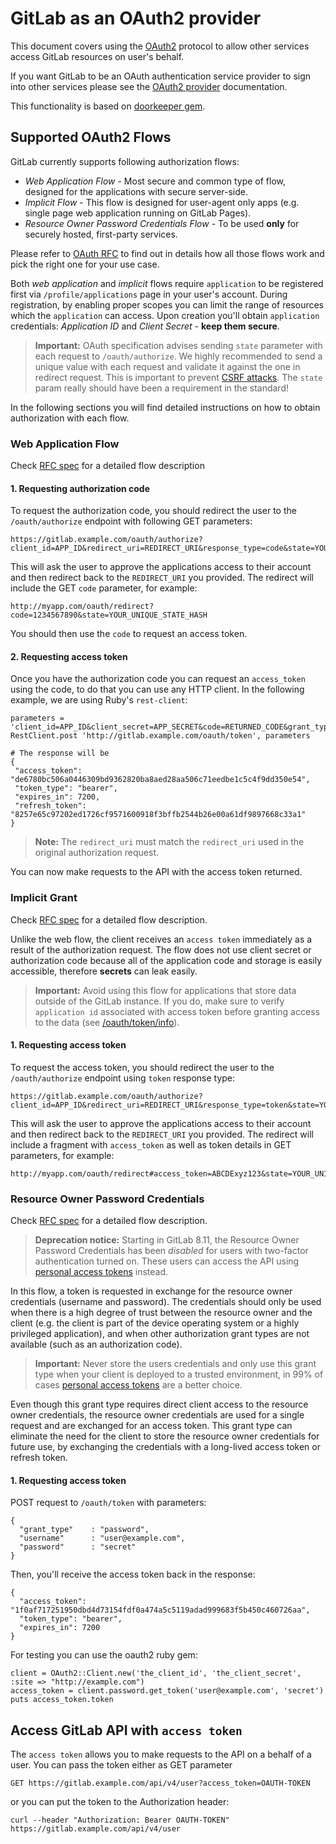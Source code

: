 # GitLab as an OAuth2 provider

This document covers using the [OAuth2](https://oauth.net/2/) protocol to allow other services access GitLab resources on user's behalf. 

If you want GitLab to be an OAuth authentication service provider to sign into other services please see the [OAuth2 provider](../integration/oauth_provider.md)
documentation.

This functionality is based on [doorkeeper gem](https://github.com/doorkeeper-gem/doorkeeper). 

## Supported OAuth2 Flows

GitLab currently supports following authorization flows: 

* *Web Application Flow* - Most secure and common type of flow, designed for the applications with secure server-side.
* *Implicit Flow* - This flow is designed for user-agent only apps (e.g. single page web application running on GitLab Pages).
* *Resource Owner Password Credentials Flow* - To be used **only** for securely hosted, first-party services.

Please refer to [OAuth RFC](https://tools.ietf.org/html/rfc6749) to find out in details how all those flows work and pick the right one for your use case.

Both *web application* and *implicit* flows require `application` to be registered first via `/profile/applications` page 
in your user's account. During registration, by enabling proper scopes you can limit the range of resources which the `application` can access. Upon creation 
you'll obtain `application` credentials: _Application ID_ and _Client Secret_ - **keep them secure**.

>**Important:** OAuth specification advises sending `state` parameter with each request to `/oauth/authorize`. We highly recommended to send a unique 
value with each request and validate it against the one in redirect request. This is important to prevent [CSRF attacks]. The `state` param really should 
have been a requirement in the standard!

In the following sections you will find detailed instructions on how to obtain authorization with each flow. 

### Web Application Flow 

Check [RFC spec](http://tools.ietf.org/html/rfc6749#section-4.1) for a detailed flow description

#### 1. Requesting authorization code

To request the authorization code, you should redirect the user to the `/oauth/authorize` endpoint with following GET parameters:

```
https://gitlab.example.com/oauth/authorize?client_id=APP_ID&redirect_uri=REDIRECT_URI&response_type=code&state=YOUR_UNIQUE_STATE_HASH
```

This will ask the user to approve the applications access to their account and then redirect back to the `REDIRECT_URI` you provided. The redirect will
include the GET `code` parameter, for example:

`http://myapp.com/oauth/redirect?code=1234567890&state=YOUR_UNIQUE_STATE_HASH`

You should then use the `code` to request an access token.

#### 2. Requesting access token

Once you have the authorization code you can request an `access_token` using the code, to do that you can use any HTTP client. In the following example, 
we are using Ruby's `rest-client`:

```
parameters = 'client_id=APP_ID&client_secret=APP_SECRET&code=RETURNED_CODE&grant_type=authorization_code&redirect_uri=REDIRECT_URI'
RestClient.post 'http://gitlab.example.com/oauth/token', parameters

# The response will be
{
 "access_token": "de6780bc506a0446309bd9362820ba8aed28aa506c71eedbe1c5c4f9dd350e54",
 "token_type": "bearer",
 "expires_in": 7200,
 "refresh_token": "8257e65c97202ed1726cf9571600918f3bffb2544b26e00a61df9897668c33a1"
}
```
>**Note:**
The `redirect_uri` must match the `redirect_uri` used in the original authorization request.

You can now make requests to the API with the access token returned.


### Implicit Grant

Check [RFC spec](http://tools.ietf.org/html/rfc6749#section-4.2) for a detailed flow description.

Unlike the web flow, the client receives an `access token` immediately as a result of the authorization request. The flow does not use client secret 
or authorization code because all of the application code and storage is easily accessible, therefore __secrets__ can leak easily. 

>**Important:** Avoid using this flow for applications that store data outside of the GitLab instance. If you do, make sure to verify `application id` 
associated with access token before granting access to the data 
(see [/oauth/token/info](https://github.com/doorkeeper-gem/doorkeeper/wiki/API-endpoint-descriptions-and-examples#get----oauthtokeninfo)). 
 

#### 1. Requesting access token

To request the access token, you should redirect the user to the `/oauth/authorize` endpoint using `token` response type:

```
https://gitlab.example.com/oauth/authorize?client_id=APP_ID&redirect_uri=REDIRECT_URI&response_type=token&state=YOUR_UNIQUE_STATE_HASH
```

This will ask the user to approve the applications access to their account and then redirect back to the `REDIRECT_URI` you provided. The redirect 
will include a fragment with `access_token` as well as token details in GET parameters, for example:

```
http://myapp.com/oauth/redirect#access_token=ABCDExyz123&state=YOUR_UNIQUE_STATE_HASH&token_type=bearer&expires_in=3600
```

### Resource Owner Password Credentials

Check [RFC spec](http://tools.ietf.org/html/rfc6749#section-4.3) for a detailed flow description.

> **Deprecation notice:** Starting in GitLab 8.11, the Resource Owner Password Credentials has been *disabled* for users with two-factor authentication 
turned on. These users can access the API using [personal access tokens] instead.

In this flow, a token is requested in exchange for the resource owner credentials (username and password).
The credentials should only be used when there is a high degree of trust between the resource owner and the client (e.g. the
client is part of the device operating system or a highly privileged application), and when other authorization grant types are not
available (such as an authorization code).

>**Important:**
Never store the users credentials and only use this grant type when your client is deployed to a trusted environment, in 99% of cases [personal access tokens] 
are a better choice.

Even though this grant type requires direct client access to the resource owner credentials, the resource owner credentials are used
for a single request and are exchanged for an access token.  This grant type can eliminate the need for the client to store the
resource owner credentials for future use, by exchanging the credentials with a long-lived access token or refresh token.

#### 1. Requesting access token

POST request to `/oauth/token` with parameters:

```
{
  "grant_type"    : "password",
  "username"      : "user@example.com",
  "password"      : "secret"
}
```

Then, you'll receive the access token back in the response:

```
{
  "access_token": "1f0af717251950dbd4d73154fdf0a474a5c5119adad999683f5b450c460726aa",
  "token_type": "bearer",
  "expires_in": 7200
}
```

For testing you can use the oauth2 ruby gem:

```
client = OAuth2::Client.new('the_client_id', 'the_client_secret', :site => "http://example.com")
access_token = client.password.get_token('user@example.com', 'secret')
puts access_token.token
```

##  Access GitLab API with `access token`

The `access token` allows you to make requests to the API on a behalf of a user. You can pass the token either as GET parameter 
```
GET https://gitlab.example.com/api/v4/user?access_token=OAUTH-TOKEN
```

or you can put the token to the Authorization header:

```
curl --header "Authorization: Bearer OAUTH-TOKEN" https://gitlab.example.com/api/v4/user
```

[personal access tokens]: ../user/profile/personal_access_tokens.md
[CSRF attacks]: http://www.oauthsecurity.com/#user-content-authorization-code-flow
